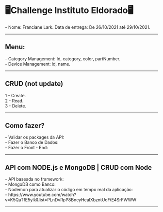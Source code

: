 <h1> 🖥️Challenge Instituto Eldorado🖥️ </h1>
- Nome: Franciane Lark. Data de entrega: De 26/10/2021 até 29/10/2021.

______________________________________________________________________________________________________________________________________________
<h2> Menu: </h2>
- Category Management: Id, category, color, partNumber.
<br>
- Device Management: id, name.

______________________________________________________________________________________________________________________________________________
<h2> CRUD (not update) </h2>
1 - Create.
<br>
2 - Read.
<br>
3 - Delete.
<br>

______________________________________________________________________________________________________________________________________________
<h2> Como fazer? </h2>
- Validar os packages da API:
<br>
- Fazer o Banco de Dados:
<br>
- Fazer o Front - End:
<br>

______________________________________________________________________________________________________________________________________________
<h2> API com NODE.js e MongoDB | CRUD com Node</h2>
- API baseada no framework:
<br>
- MongoDB como Banco:
<br>
- Nodemon para atualizar o código em tempo real da aplicação:
<br>
- https://www.youtube.com/watch?v=K5QaTfE5ylk&list=PLnDvRpP8BneyHealXbzntUoFtE4SrFWWW
<br>

______________________________________________________________________________________________________________________________________________
